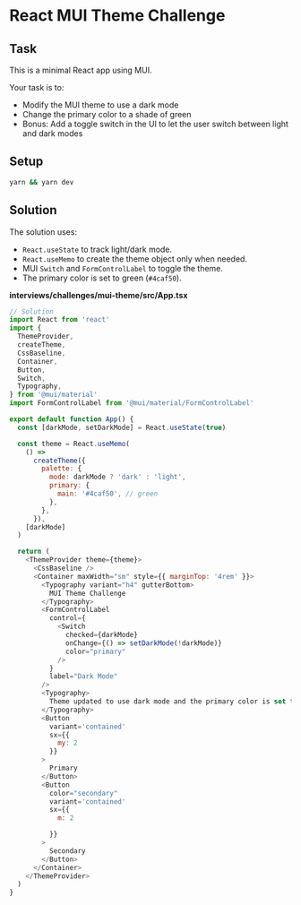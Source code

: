 # React MUI Theme Challenge

## Task

This is a minimal React app using MUI.

Your task is to:
- Modify the MUI theme to use a dark mode
- Change the primary color to a shade of green
- Bonus: Add a toggle switch in the UI to let the user switch between light and dark modes

## Setup

```bash
yarn && yarn dev
```

## Solution

The solution uses:

- `React.useState` to track light/dark mode.
- `React.useMemo` to create the theme object only when needed.
- MUI `Switch` and `FormControlLabel` to toggle the theme.
- The primary color is set to green (`#4caf50`).

**interviews/challenges/mui-theme/src/App.tsx**

```javascript
// Solution
import React from 'react'
import {
  ThemeProvider, 
  createTheme,
  CssBaseline,
  Container,
  Button,
  Switch,
  Typography,
} from '@mui/material'
import FormControlLabel from '@mui/material/FormControlLabel'

export default function App() {
  const [darkMode, setDarkMode] = React.useState(true)

  const theme = React.useMemo(
    () =>
      createTheme({
        palette: {
          mode: darkMode ? 'dark' : 'light',
          primary: {
            main: '#4caf50', // green
          },
        },
      }),
    [darkMode]
  )

  return (
    <ThemeProvider theme={theme}>
      <CssBaseline />
      <Container maxWidth="sm" style={{ marginTop: '4rem' }}>
        <Typography variant="h4" gutterBottom>
          MUI Theme Challenge
        </Typography>
        <FormControlLabel
          control={
            <Switch
              checked={darkMode}
              onChange={() => setDarkMode(!darkMode)}
              color="primary"
            />
          }
          label="Dark Mode"
        />
        <Typography>
          Theme updated to use dark mode and the primary color is set to green.
        </Typography>
        <Button 
          variant='contained'
          sx={{
            my: 2
          }}
        >
          Primary
        </Button>
        <Button 
          color="secondary"
          variant='contained'
          sx={{
            m: 2

          }}
        >
          Secondary
        </Button>
      </Container>
    </ThemeProvider>
  )
}
```